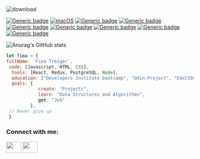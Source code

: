 ![download](https://user-images.githubusercontent.com/90326893/148385914-b0913753-eb87-4e79-9ad6-d4f89d552173.png)

[![Generic badge](https://img.shields.io/badge/FullStack-Developer-red.svg)](https://shields.io/) [![macOS](https://svgshare.com/i/ZjP.svg)](https://svgshare.com/i/ZjP.svg) [![Generic badge](https://img.shields.io/badge/code-HTML-red.svg)](https://shields.io/) [![Generic badge](https://img.shields.io/badge/code-CSS-blue.svg)](https://shields.io/) [![Generic badge](https://img.shields.io/badge/code-Javascript-yellow.svg)](https://shields.io/) [![Generic badge](https://img.shields.io/badge/tools-React-aqua.svg)](https://shields.io/) [![Generic badge](https://img.shields.io/badge/tools-Redux-purple.svg)](https://shields.io/) [![Generic badge](https://img.shields.io/badge/tools-PostgreSQL-blue.svg)](https://shields.io/) [![Generic badge](https://img.shields.io/badge/tools-Node.js-green.svg)](https://shields.io/)

![Anurag's GitHub stats](https://github-readme-stats.vercel.app/api?username=TrixieI&show_icons=true&theme=tokyonight)

```javascript
let fima = {
fullName: `Fima Treiger`,
 code: [Javascript, HTML, CSS],
  tools: [React, Redux, PostgreSQL, Node],
  education: ["Developers Institute bootcamp", "Odin-Project", "EdxCS50"],
  goals: {
            create: "Projects",
            learn: "Data Structures and Algorithms",
            get: "Job"
         },
 // Never give up
 }
```

<h3 align="left">Connect with me:</h3>
<p align="left">
<a href="https://twitter.com/FimaTreiger" target="blank"><img align="center" src="https://cdn.jsdelivr.net/npm/simple-icons@3.0.1/icons/twitter.svg" alt="" height="30" width="40" /></a>
<a href="https://www.linkedin.com/in/fima-treiger-708853227/" target="blank"><img align="center" src="https://cdn.jsdelivr.net/npm/simple-icons@3.0.1/icons/linkedin.svg" alt="" height="30" width="40" /></a>
</p>
